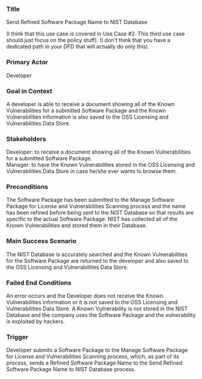 ### Title
Send Refined Software Package Name to NIST Database

(I think that this use case is covered in Use Case #2. This third use case should just focus on the policy stuff). 
(I don't think that you have a dedicated path in your DFD that will actually do only this). 

### Primary Actor
Developer

### Goal in Context
A developer is able to receive a document showing all of the Known Vulnerabilities for a submitted Software Package and the Known Vulnerabilities information is also saved to the OSS Licensing and Vulnerabilities Data Store.

### Stakeholders
Developer: to receive a document showing all of the Known Vulnerabilities for a submitted Software Package.<br/>
Manager: to have the Known Vulnerabilities stored in the OSS Licensing and Vulnerabilities Data Store in case he/she ever wants to browse them.

### Preconditions
The Software Package has been submitted to the Manage Software Package for License and Vulnerabilities Scanning 
process and the name has been refined before being sent to the NIST Database so that results are specific to the actual Software Package. NIST has collected all of the Known Vulnerabilities and stored them in their Database.

### Main Success Scenario
The NIST Database is accurately searched and the Known Vulnerabilities for the Software Package are returned to the developer and also saved to the OSS Licensing and Vulnerabilities Data Store.

### Failed End Conditions
An error occurs and the Developer does not receive the Known Vulnerabilities information or it is not saved to the OSS Licensing and Vulnerabilities Data Store. A Known Vulnerability is not stored in the NIST Database and the company uses the Software Package and the vulnerability is exploited by hackers.

### Trigger 
Developer submits a Software Package to the Manage Software Package for License and Vulnerabilities Scanning process, which, as part of its process, sends a Refined Software Package Name to the Send Refined Software Package Name to NIST Database process.


